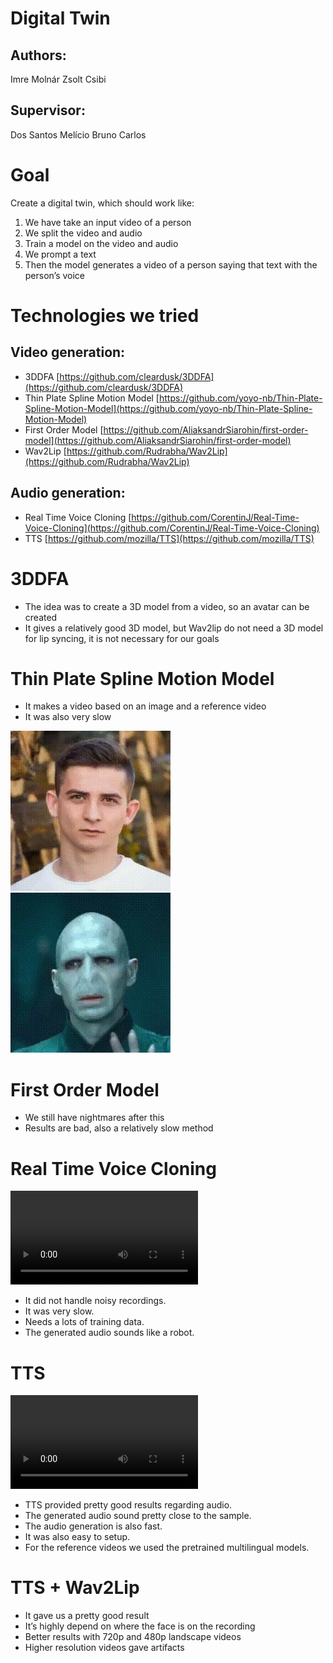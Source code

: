 # Digital Twin

## Authors:
Imre Molnár
Zsolt Csibi

## Supervisor: 
Dos Santos Melício Bruno Carlos

# Goal
Create a digital twin, which should work like:
1. We have take an input video of a person
2. We split the video and audio
3. Train a model on the video and audio
4. We prompt a text
5. Then the model generates a video of a person saying that text with the person’s voice


# Technologies we tried
## Video generation:

- 3DDFA [https://github.com/cleardusk/3DDFA](https://github.com/cleardusk/3DDFA)
- Thin Plate Spline Motion Model [https://github.com/yoyo-nb/Thin-Plate-Spline-Motion-Model](https://github.com/yoyo-nb/Thin-Plate-Spline-Motion-Model)
- First Order Model [https://github.com/AliaksandrSiarohin/first-order-model](https://github.com/AliaksandrSiarohin/first-order-model)
- Wav2Lip [https://github.com/Rudrabha/Wav2Lip](https://github.com/Rudrabha/Wav2Lip)

## Audio generation:
- Real Time Voice Cloning [https://github.com/CorentinJ/Real-Time-Voice-Cloning](https://github.com/CorentinJ/Real-Time-Voice-Cloning)
- TTS [https://github.com/mozilla/TTS](https://github.com/mozilla/TTS)

# 3DDFA
- The idea was to create a 3D model from a video, so an avatar can be created
- It gives a relatively good 3D model, but Wav2lip do not need a 3D model for lip syncing, it is not necessary for our goals

# Thin Plate Spline Motion Model
- It makes a video based on an image and a reference video
- It was also very slow

![mate](./docs/mate.gif)
![voldemort](./docs/voldemort.gif)


# First Order Model
- We still have nightmares after this
- Results are bad, also a relatively slow method


# Real Time Voice Cloning

![generated voice](./docs/7dia.mp4)

- It did not handle noisy recordings.
- It was very slow.
- Needs a lots of training data.
- The generated audio sounds like a robot.

# TTS

![generated voice](./docs/8dia.mp4)

- TTS provided pretty good results regarding audio.
- The generated audio sound pretty close to the sample.
- The audio generation is also fast.
- It was also easy to setup.
- For the reference videos we used the pretrained multilingual models.

# TTS + Wav2Lip
- It gave us a pretty good result
- It’s highly depend on where the face is on the recording
- Better results with 720p and 480p landscape videos
- Higher resolution videos gave artifacts
